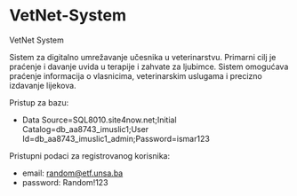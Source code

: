 # VetNet-System
VetNet System

Sistem za digitalno umrežavanje učesnika u veterinarstvu.
Primarni cilj je praćenje i davanje uvida u terapije i zahvate za ljubimce.
Sistem omogućava praćenje informacija o vlasnicima, veterinarskim uslugama i precizno izdavanje lijekova.

Pristup za bazu:
* Data Source=SQL8010.site4now.net;Initial Catalog=db_aa8743_imuslic1;User Id=db_aa8743_imuslic1_admin;Password=ismar123

Pristupni podaci za registrovanog korisnika:
* email:    random@etf.unsa.ba
* password: Random!123
